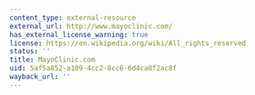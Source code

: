 ```yaml
---
content_type: external-resource
external_url: http://www.mayoclinic.com/
has_external_license_warning: true
license: https://en.wikipedia.org/wiki/All_rights_reserved
status: ''
title: MayoClinic.com
uid: 5af5a852-a109-4cc2-8cc6-6d4ca8f2ac8f
wayback_url: ''
---
```


